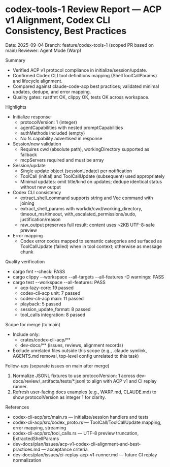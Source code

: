 # codex-tools-1 Review Report — ACP v1 Alignment, Codex CLI Consistency, Best Practices

Date: 2025-09-04
Branch: feature/codex-tools-1 (scoped PR based on main)
Reviewer: Agent Mode (Warp)

Summary
- Verified ACP v1 protocol compliance in initialize/session/update.
- Confirmed Codex CLI tool definitions mapping (ShellToolCallParams) and lifecycle alignment.
- Compared against claude-code-acp best practices; validated minimal updates, dedupe, and error mapping.
- Quality gates: rustfmt OK, clippy OK, tests OK across workspace.

Highlights
- Initialize response
  - protocolVersion: 1 (integer)
  - agentCapabilities with nested promptCapabilities
  - authMethods included (empty)
  - No fs capability advertised in response
- Session/new validation
  - Requires cwd (absolute path), workingDirectory supported as fallback
  - mcpServers required and must be array
- Session/update
  - Single update object (sessionUpdate) per notification
  - ToolCall (initial) and ToolCallUpdate (subsequent) used appropriately
  - Minimal updates: omit title/kind on updates; dedupe identical status without new output
- Codex CLI consistency
  - extract_shell_command supports string and Vec<String> command with joining
  - extract_shell_params with workdir/cwd/working_directory, timeout_ms/timeout, with_escalated_permissions/sudo, justification/reason
  - raw_output preserves full result; content uses ~2KB UTF-8-safe preview
- Error mapping
  - Codex error codes mapped to semantic categories and surfaced as ToolCallUpdate (failed) when in tool context; otherwise as message chunk

Quality verification
- cargo fmt --check: PASS
- cargo clippy --workspace --all-targets --all-features -D warnings: PASS
- cargo test --workspace --all-features: PASS
  - acp-lazy-core: 19 passed
  - codex-cli-acp unit: 7 passed
  - codex-cli-acp main: 11 passed
  - playback: 5 passed
  - session_update_format: 8 passed
  - tool_calls integration: 8 passed

Scope for merge (to main)
- Include only:
  - crates/codex-cli-acp/**
  - dev-docs/** (issues, reviews, alignment records)
- Exclude unrelated files outside this scope (e.g., .claude symlink, AGENTS.md removal, top-level config unrelated to this task)

Follow-ups (separate issues on main after merge)
1) Normalize JSONL fixtures to use protocolVersion: 1 across dev-docs/review/_artifacts/tests/*.jsonl to align with ACP v1 and CI replay runner.
2) Refresh user-facing docs examples (e.g., WARP.md, CLAUDE.md) to show protocolVersion as integer 1 for clarity.

References
- codex-cli-acp/src/main.rs — initialize/session handlers and tests
- codex-cli-acp/src/codex_proto.rs — ToolCall/ToolCallUpdate mapping, error mapping, streaming
- codex-cli-acp/src/tool_calls.rs — UTF-8 preview truncation, ExtractedShellParams
- dev-docs/plan/issues/acp-v1-codex-cli-alignment-and-best-practices.md — acceptance criteria
- dev-docs/plan/issues/ci-replay-acp-v1-runner.md — future CI replay normalization

